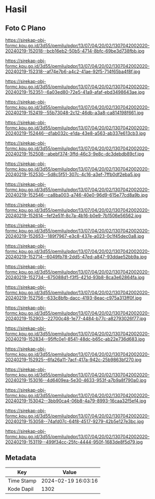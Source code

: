 # Hasil

## Foto C Plano

https://sirekap-obj-formc.kpu.go.id/3d55/pemilu/pdpr/13/07/04/20/02/1307042002020-20240219-152018--bcb16eb2-50b5-4714-8bfc-69be3d738fbb.jpg

https://sirekap-obj-formc.kpu.go.id/3d55/pemilu/pdpr/13/07/04/20/02/1307042002020-20240219-152318--af74e7b6-a4c2-41ae-92f5-714f65ba4f8f.jpg

https://sirekap-obj-formc.kpu.go.id/3d55/pemilu/pdpr/13/07/04/20/02/1307042002020-20240219-152351--6a03ed80-72e5-41a9-afaf-ebd3498643ae.jpg

https://sirekap-obj-formc.kpu.go.id/3d55/pemilu/pdpr/13/07/04/20/02/1307042002020-20240219-152419--55b73048-2c12-46db-a3a8-ca814198f661.jpg

https://sirekap-obj-formc.kpu.go.id/3d55/pemilu/pdpr/13/07/04/20/02/1307042002020-20240219-152446--d1ab032c-e1da-43e8-a563-ab337e613cb3.jpg

https://sirekap-obj-formc.kpu.go.id/3d55/pemilu/pdpr/13/07/04/20/02/1307042002020-20240219-152508--abebf374-3ffd-46c3-9e8c-dc3debdb89cf.jpg

https://sirekap-obj-formc.kpu.go.id/3d55/pemilu/pdpr/13/07/04/20/02/1307042002020-20240219-152530--5d8c5f51-307c-4c16-a3ef-7ffb0df2eba5.jpg

https://sirekap-obj-formc.kpu.go.id/3d55/pemilu/pdpr/13/07/04/20/02/1307042002020-20240219-152546--ca8ba003-a746-40e0-96d9-615e77cd8a9b.jpg

https://sirekap-obj-formc.kpu.go.id/3d55/pemilu/pdpr/13/07/04/20/02/1307042002020-20240219-152614--fef2e51f-8c7a-4b16-b0e9-7b1506e56562.jpg

https://sirekap-obj-formc.kpu.go.id/3d55/pemilu/pdpr/13/07/04/20/02/1307042002020-20240219-152653--189f7967-e3c8-437e-a023-0c1f45dec0a8.jpg

https://sirekap-obj-formc.kpu.go.id/3d55/pemilu/pdpr/13/07/04/20/02/1307042002020-20240219-152714--6049fb78-2dd5-47ed-a847-93ddae52bb9a.jpg

https://sirekap-obj-formc.kpu.go.id/3d55/pemilu/pdpr/13/07/04/20/02/1307042002020-20240219-152734--675088d1-f3f5-421d-93b8-8ca3e62864fa.jpg

https://sirekap-obj-formc.kpu.go.id/3d55/pemilu/pdpr/13/07/04/20/02/1307042002020-20240219-152756--633c8bfb-dacc-4193-8eac-c975a313ff0f.jpg

https://sirekap-obj-formc.kpu.go.id/3d55/pemilu/pdpr/13/07/04/20/02/1307042002020-20240219-152903--22700c48-1e77-4484-b77c-a82793026f77.jpg

https://sirekap-obj-formc.kpu.go.id/3d55/pemilu/pdpr/13/07/04/20/02/1307042002020-20240219-152834--95ffc0e1-8541-48dc-b65c-ab22e736d683.jpg

https://sirekap-obj-formc.kpu.go.id/3d55/pemilu/pdpr/13/07/04/20/02/1307042002020-20240219-152925--6fa26a11-7acf-417a-942c-25b9863bf270.jpg

https://sirekap-obj-formc.kpu.go.id/3d55/pemilu/pdpr/13/07/04/20/02/1307042002020-20240219-153016--4d6409ea-5e30-4633-953f-a7b9a8f790a0.jpg

https://sirekap-obj-formc.kpu.go.id/3d55/pemilu/pdpr/13/07/04/20/02/1307042002020-20240219-153042--3bb90ca4-06b8-4a79-8993-16caa32f5ef4.jpg

https://sirekap-obj-formc.kpu.go.id/3d55/pemilu/pdpr/13/07/04/20/02/1307042002020-20240219-153058--74afd07c-64f8-4517-9279-42b5e127e3bc.jpg

https://sirekap-obj-formc.kpu.go.id/3d55/pemilu/pdpr/13/07/04/20/02/1307042002020-20240219-153119--499f34cc-25fc-4444-950f-1683de8f5d79.jpg


## Metadata

| Key        | Value               |
| ---------- | ------------------- |
| Time Stamp | 2024-02-19 16:03:16 |
| Kode Dapil | 1302                |



